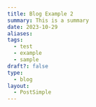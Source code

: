 ```yaml
---
title: Blog Example 2
summary: This is a summary
date: 2023-10-29
aliases: 
tags:
  - test
  - example
  - sample
draft?: false
type:
  - blog
layout:
  - PostSimple
---
```



